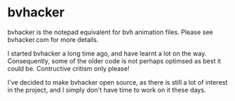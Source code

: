 bvhacker
========

bvhacker is the notepad equivalent for bvh animation files. Please see bvhacker.com for more details.

I started bvhacker a long time ago, and have learnt a lot on the way. Consequently, some of the older code is not perhaps optimsed as best it could be. Contructive critism only please!

I've decided to make bvhacker open source, as there is still a lot of interest in the project, and I simply don't have time to work on it these days. 

